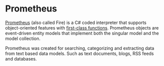 Prometheus
==========

[Prometheus](http://pro.me-the.us) (also called Fire) is a C# coded interpreter that supports object-oriented features with [first-class functions](https://en.wikipedia.org/wiki/First-class_functions). Prometheus objects are event-driven entity models that implement both the singular model and the model collection. 

Prometheus was created for searching, categorizing and extracting data from text based data models. Such as text documents, blogs, RSS feeds and databases.

